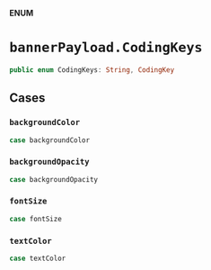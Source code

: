 **ENUM**

# `bannerPayload.CodingKeys`

```swift
public enum CodingKeys: String, CodingKey
```

## Cases
### `backgroundColor`

```swift
case backgroundColor
```

### `backgroundOpacity`

```swift
case backgroundOpacity
```

### `fontSize`

```swift
case fontSize
```

### `textColor`

```swift
case textColor
```
